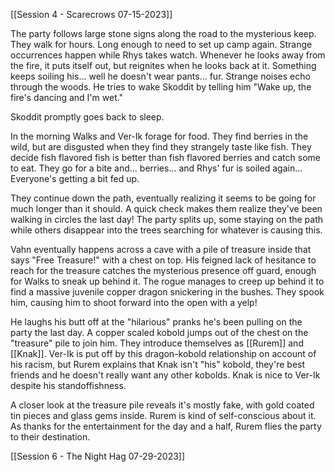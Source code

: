 [[Session 4 - Scarecrows 07-15-2023]]

The party follows large stone signs along the road to the mysterious keep. They walk for hours. Long enough to need to set up camp again. Strange occurrences happen while Rhys takes watch. Whenever he looks away from the fire, it puts itself out, but reignites when he looks back at it. Something keeps soiling his... well he doesn't wear pants... fur. Strange noises echo through the woods. He tries to wake Skoddit by telling him "Wake up, the fire's dancing and I'm wet."

Skoddit promptly goes back to sleep.

In the morning Walks and Ver-Ik forage for food. They find berries in the wild, but are disgusted when they find they strangely taste like fish. They decide fish flavored fish is better than fish flavored berries and catch some to eat. They go for a bite and... berries... and Rhys' fur is soiled again... Everyone's getting a bit fed up.

They continue down the path, eventually realizing it seems to be going for much longer than it should. A quick check makes them realize they've been walking in circles the last day! The party splits up, some staying on the path while others disappear into the trees searching for whatever is causing this. 

Vahn eventually happens across a cave with a pile of treasure inside that says "Free Treasure!" with a chest on top. His feigned lack of hesitance to reach for the treasure catches the mysterious presence off guard, enough for Walks to sneak up behind it. The rogue manages to creep up behind it to find a massive juvenile copper dragon snickering in the bushes. They spook him, causing him to shoot forward into the open with a yelp!

He laughs his butt off at the "hilarious" pranks he's been pulling on the party the last day. A copper scaled kobold jumps out of the chest on the "treasure" pile to join him. They introduce themselves as [[Rurem]] and [[Knak]]. Ver-Ik is put off by this dragon-kobold relationship on account of his racism, but Rurem explains that Knak isn't "his" kobold, they're best friends and he doesn't really want any other kobolds. Knak is nice to Ver-Ik despite his standoffishness.

A closer look at the treasure pile reveals it's mostly fake, with gold coated tin pieces and glass gems inside. Rurem is kind of self-conscious about it. As thanks for the entertainment for the day and a half, Rurem flies the party to their destination.

[[Session 6 - The Night Hag 07-29-2023]]